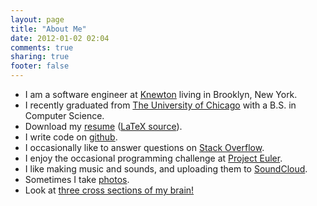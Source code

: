 ```yaml
---
layout: page
title: "About Me"
date: 2012-01-02 02:04
comments: true
sharing: true
footer: false
---
```

- I am a software engineer at <a href="http://knewton.com">Knewton</a> living in Brooklyn, New York.
- I recently graduated from <a href="http://www.uchicago.edu">The University of Chicago</a> with a B.S. in Computer Science.
- Download my <a href="http://github.com/jordanlewis/resume/raw/master/resume.pdf">resume</a> (<a href="http://github.com/jordanlewis/resume/raw/master/resume.tex">LaTeX source</a>).
- I write code on <a href="http://github.com/jordanlewis">github</a>.
- I occasionally like to answer questions on <a href="http://stackoverflow.com/users/73632/jordan-lewis">Stack Overflow</a>.
- I enjoy the occasional programming challenge at <a href="http://projecteuler.net/index.php?section=profile&amp;profile=toft">Project Euler</a>.
- I like making music and sounds, and uploading them to <a href="http://soundcloud.com/jordanlewis">SoundCloud</a>.
- Sometimes I take <a href="http://flickr.com/photos/crassworm">photos</a>.
- Look at <a href="images/brain.jpg">three cross sections of my brain!</a>
